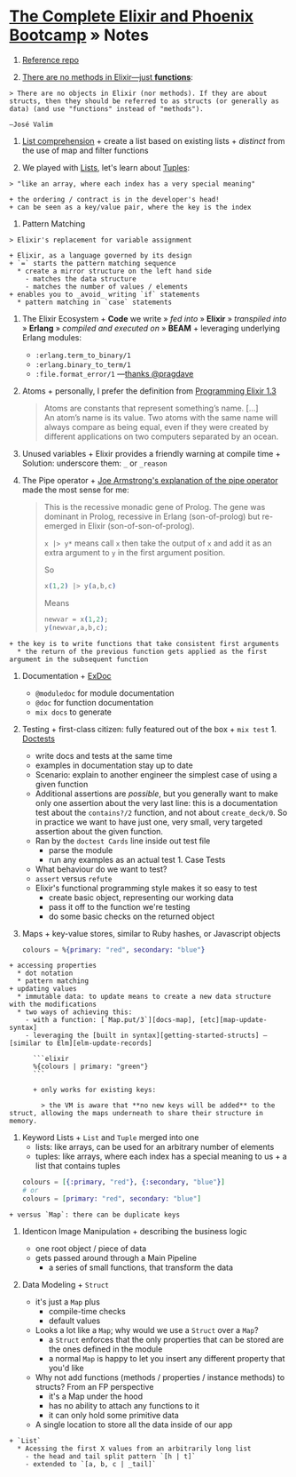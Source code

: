 # [The Complete Elixir and Phoenix Bootcamp][on-udemy] » Notes

  1. [Reference repo][reference-repo]

  1. [There are no methods in Elixir—just **functions**][elixir-functions]:

    > There are no objects in Elixir (nor methods). If they are about structs, then they should be referred to as structs (or generally as data) (and use "functions" instead of "methods").

    –José Valim

  1. [List comprehension][list-comprehension]
    + create a list based on existing lists
    + _distinct_ from the use of map and filter functions

  1. We played with [Lists][docs-list], let's learn about [Tuples][docs-tuple]:

    > "like an array, where each index has a very special meaning"

    + the ordering / contract is in the developer's head!
    + can be seen as a key/value pair, where the key is the index

  1. Pattern Matching

    > Elixir's replacement for variable assignment

    + Elixir, as a language governed by its design
    + `=` starts the pattern matching sequence
      * create a mirror structure on the left hand side
        - matches the data structure
        - matches the number of values / elements
    + enables you to _avoid_ writing `if` statements
      * pattern matching in `case` statements

  1. The Elixir Ecosystem
    + **Code** we write » _fed into_ » **Elixir** » _transpiled into_ » **Erlang** » _compiled and executed on_ » **BEAM**
    + leveraging underlying Erlang modules:
      * `:erlang.term_to_binary/1`
      * `:erlang.binary_to_term/1`
      * `:file.format_error/1` —[thanks @pragdave][programming-elixir]

  1. Atoms
    + personally, I prefer the definition from [Programming Elixir 1.3][programming-elixir]

      > Atoms are constants that represent something’s name. […]  
      > An atom’s name is its value. Two atoms with the same name will always compare as being equal, even if they were created by different applications on two computers separated by an ocean.

  1. Unused variables
    + Elixir provides a friendly warning at compile time
    + Solution: underscore them: `_` or `_reason`

  1. The Pipe operator
    + [Joe Armstrong's explanation of the pipe operator][a-week-with-elixir] made the most sense for me:  

      > This is the recessive monadic gene of Prolog. The gene was dominant in Prolog, recessive in Erlang (son-of-prolog) but re-emerged in Elixir (son-of-son-of-prolog).
      > 
      > `x |> y*` means call `x` then take the output of `x` and add it as an extra argument to `y` in the first argument position.
      > 
      > So
      > ```elixir
      > x(1,2) |> y(a,b,c) 
      > ```
      > 
      > Means
      > ```elixir 
      > newvar = x(1,2); 
      > y(newvar,a,b,c);
      > ```

    + the key is to write functions that take consistent first arguments
      * the return of the previous function gets applied as the first argument in the subsequent function

  1. Documentation
    + [ExDoc][ex_doc]
      * `@moduledoc` for module documentation
      * `@doc` for function documentation
      * `mix docs` to generate

  1. Testing
    + first-class citizen: fully featured out of the box
    + `mix test`
    1. [Doctests][getting-started-doctests]
      * write docs and tests at the same time
      * examples in documentation stay up to date
      * Scenario: explain to another engineer the simplest case of using a given function
      * Additional assertions are _possible_, but you generally want to make only one assertion about the very last line: this is a documentation test about the `contains?/2` function, and not about `create_deck/0`. So in practice we want to have just one, very small, very targeted assertion about the given function.
      * Ran by the `doctest Cards` line inside out test file
        - parse the module
        - run any examples as an actual test
    1. Case Tests
      * What behaviour do we want to test?
      * `assert` versus `refute`
      * Elixir's functional programming style makes it so easy to test
        - create basic object, representing our working data
        - pass it off to the function we're testing
        - do some basic checks on the returned object

  1. Maps
    + key-value stores, similar to Ruby hashes, or Javascript objects
        ```elixir
        colours = %{primary: "red", secondary: "blue"}
        ```

    + accessing properties
      * dot notation
      * pattern matching
    + updating values
      * immutable data: to update means to create a new data structure with the modifications
      * two ways of achieving this:
        - with a function: [`Map.put/3`][docs-map], [etc][map-update-syntax]
        - leveraging the [built in syntax][getting-started-structs] —[similar to Elm][elm-update-records]

          ```elixir
          %{colours | primary: "green"}
          ```

          + only works for existing keys:

            > the VM is aware that **no new keys will be added** to the struct, allowing the maps underneath to share their structure in memory.

  1. Keyword Lists
    + `List` and `Tuple` merged into one
      * lists: like arrays, can be used for an arbitrary number of elements
      * tuples: like arrays, where each index has a special meaning to us
    + a list that contains tuples
      ```elixir
      colours = [{:primary, "red"}, {:secondary, "blue"}]
      # or
      colours = [primary: "red", secondary: "blue"]
      ```
    + versus `Map`: there can be duplicate keys

  1. Identicon Image Manipulation
    + describing the business logic
      * one root object / piece of data
      * gets passed around through a Main Pipeline
        - a series of small functions, that transform the data

  1. Data Modeling
    + `Struct`
      * it's just a `Map` plus
        - compile-time checks
        - default values
      * Looks a lot like a `Map`; why would we use a `Struct` over a `Map`?
        - a `Struct` enforces that the only properties that can be stored are the ones defined in the module
        - a normal `Map` is happy to let you insert any different property that you'd like
      * Why not add functions (methods / properties / instance methods) to structs? From an FP perspective
        - it's a Map under the hood
        - has no ability to attach any functions to it
        - it can only hold some primitive data
      * A single location to store all the data inside of our app

    + `List`
      * Acessing the first X values from an arbitrarily long list
        - the head and tail split pattern `[h | t]`
        - extended to `[a, b, c | _tail]`


  [a-week-with-elixir]: http://joearms.github.io/2013/05/31/a-week-with-elixir.html#head_7
  [docs-list]: http://elixir-lang.org/docs/stable/elixir/List.html
  [docs-map]: http://elixir-lang.org/docs/stable/elixir/Map.html
  [docs-tuple]: http://elixir-lang.org/docs/stable/elixir/Tuple.html
  [elixir-functions]: https://elixirforum.com/t/there-are-no-methods-in-elixir-just-functions/2451
  [elm-update-records]: http://elm-lang.org/docs/records#updating-records
  [ex_doc]: https://github.com/elixir-lang/ex_doc
  [getting-started-doctests]: http://elixir-lang.org/getting-started/mix-otp/docs-tests-and-with.html#doctests
  [getting-started-structs]: http://elixir-lang.org/getting-started/structs.html#accessing-and-updating-structs
  [list-comprehension]: https://en.wikipedia.org/wiki/List_comprehension
  [map-update-syntax]: https://dockyard.com/blog/2016/03/07/til-elixir-maps-have-built-in-syntax-for-updating
  [on-udemy]: https://www.udemy.com/the-complete-elixir-and-phoenix-bootcamp-and-tutorial
  [programming-elixir]: https://pragprog.com/book/elixir13/programming-elixir-1-3
  [reference-repo]: https://github.com/StephenGrider/ElixirCode
